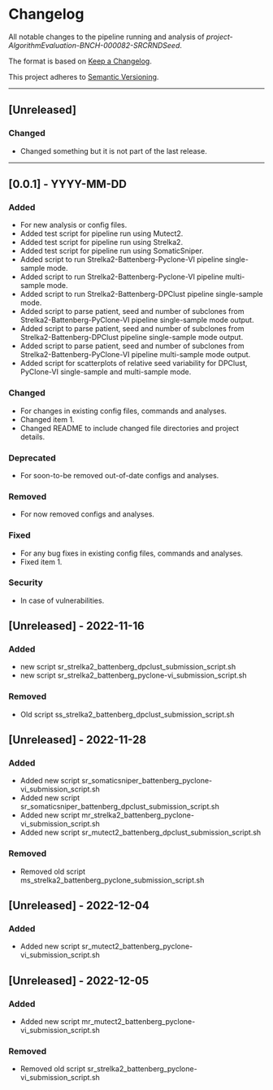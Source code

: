 # Changelog
All notable changes to the pipeline running and analysis of *project-AlgorithmEvaluation-BNCH-000082-SRCRNDSeed*.

The format is based on [Keep a Changelog](https://keepachangelog.com/en/1.0.0/).

This project adheres to [Semantic Versioning](https://semver.org/spec/v2.0.0.html).

---

## [Unreleased]
### Changed
- Changed something but it is not part of the last release.

---

## [0.0.1] - YYYY-MM-DD
### Added
- For new analysis or config files.
- Added test script for pipeline run using Mutect2.
- Added test script for pipeline run using Strelka2.
- Added test script for pipeline run using SomaticSniper.
- Added script to run Strelka2-Battenberg-Pyclone-VI pipeline single-sample mode.
- Added script to run Strelka2-Battenberg-Pyclone-VI pipeline multi-sample mode.
- Added script to run Strelka2-Battenberg-DPClust pipeline single-sample mode.
- Added script to parse patient, seed and number of subclones from Strelka2-Battenberg-PyClone-VI pipeline single-sample mode output.
- Added script to parse patient, seed and number of subclones from Strelka2-Battenberg-DPClust pipeline single-sample mode output.
- Added script to parse patient, seed and number of subclones from Strelka2-Battenberg-PyClone-VI pipeline multi-sample mode output.
- Added script for scatterplots of relative seed variability for DPClust, PyClone-VI single-sample and multi-sample mode.

### Changed
- For changes in existing config files, commands and analyses.
- Changed item 1.
- Changed README to include changed file directories and project details. 

### Deprecated
- For soon-to-be removed out-of-date configs and analyses.

### Removed
- For now removed configs and analyses.  

### Fixed
- For any bug fixes in existing config files, commands and analyses.
- Fixed item 1.

### Security
- In case of vulnerabilities.

## [Unreleased] - 2022-11-16
### Added
- new script sr_strelka2_battenberg_dpclust_submission_script.sh
- new script sr_strelka2_battenberg_pyclone-vi_submission_script.sh

### Removed
- Old script ss_strelka2_battenberg_dpclust_submission_script.sh

## [Unreleased] - 2022-11-28
### Added
- Added new script sr_somaticsniper_battenberg_pyclone-vi_submission_script.sh
- Added new script sr_somaticsniper_battenberg_dpclust_submission_script.sh
- Added new script mr_strelka2_battenberg_pyclone-vi_submission_script.sh
- Added new script sr_mutect2_battenberg_dpclust_submission_script.sh

### Removed
- Removed old script ms_strelka2_battenberg_pyclone_submission_script.sh

## [Unreleased] - 2022-12-04
### Added
- Added new script sr_mutect2_battenberg_pyclone-vi_submission_script.sh

## [Unreleased] - 2022-12-05
### Added
- Added new script mr_mutect2_battenberg_pyclone-vi_submission_script.sh

### Removed
- Removed old script sr_strelka2_battenberg_pyclone-vi_submission_script.sh